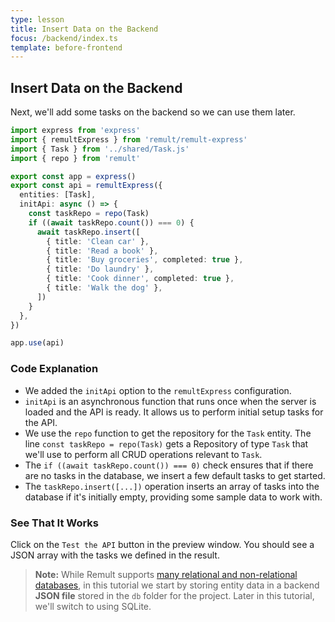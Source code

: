 ```yaml
---
type: lesson
title: Insert Data on the Backend
focus: /backend/index.ts
template: before-frontend
---
```


## Insert Data on the Backend

Next, we'll add some tasks on the backend so we can use them later.

```ts title="backend/index.ts" add={4,9-21}
import express from 'express'
import { remultExpress } from 'remult/remult-express'
import { Task } from '../shared/Task.js'
import { repo } from 'remult'

export const app = express()
export const api = remultExpress({
  entities: [Task],
  initApi: async () => {
    const taskRepo = repo(Task)
    if ((await taskRepo.count()) === 0) {
      await taskRepo.insert([
        { title: 'Clean car' },
        { title: 'Read a book' },
        { title: 'Buy groceries', completed: true },
        { title: 'Do laundry' },
        { title: 'Cook dinner', completed: true },
        { title: 'Walk the dog' },
      ])
    }
  },
})

app.use(api)
```

### Code Explanation

- We added the `initApi` option to the `remultExpress` configuration.
- `initApi` is an asynchronous function that runs once when the server is loaded and the API is ready. It allows us to perform initial setup tasks for the API.
- We use the `repo` function to get the repository for the `Task` entity. The line `const taskRepo = repo(Task)` gets a Repository of type `Task` that we'll use to perform all CRUD operations relevant to `Task`.
- The `if ((await taskRepo.count()) === 0)` check ensures that if there are no tasks in the database, we insert a few default tasks to get started.
- The `taskRepo.insert([...])` operation inserts an array of tasks into the database if it's initially empty, providing some sample data to work with.

### See That It Works

Click on the `Test the API` button in the preview window. You should see a JSON array with the tasks we defined in the result.

> **Note:** While Remult supports [many relational and non-relational databases](https://remult.dev/docs/databases.html), in this tutorial we start by storing entity data in a backend **JSON file** stored in the `db` folder for the project. Later in this tutorial, we'll switch to using SQLite.
